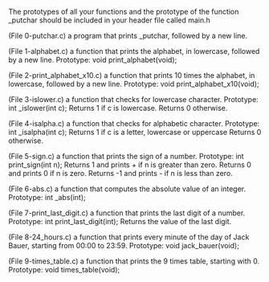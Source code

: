 The prototypes of all your functions and the prototype of the function _putchar should be included in your header file called main.h

(File 0-putchar.c) a program that prints _putchar, followed by a new line.

(File 1-alphabet.c) a function that prints the alphabet, in lowercase, followed by a new line. Prototype: void print_alphabet(void);

(File 2-print_alphabet_x10.c) a function that prints 10 times the alphabet, in lowercase, followed by a new line. Prototype: void print_alphabet_x10(void);

(File 3-islower.c) a function that checks for lowercase character. Prototype: int _islower(int c); Returns 1 if c is lowercase. Returns 0 otherwise.

(File 4-isalpha.c) a function that checks for alphabetic character. Prototype: int _isalpha(int c); Returns 1 if c is a letter, lowercase or uppercase Returns 0 otherwise.

(File 5-sign.c) a function that prints the sign of a number. Prototype: int print_sign(int n); Returns 1 and prints + if n is greater than zero. Returns 0 and prints 0 if n is zero. Returns -1 and prints - if n is less than zero.

(File 6-abs.c) a function that computes the absolute value of an integer. Prototype: int _abs(int);

(File 7-print_last_digit.c) a function that prints the last digit of a number. Prototype: int print_last_digit(int); Returns the value of the last digit.

(File 8-24_hours.c) a function that prints every minute of the day of Jack Bauer, starting from 00:00 to 23:59. Prototype: void jack_bauer(void);

(File 9-times_table.c) a function that prints the 9 times table, starting with 0. Prototype: void times_table(void);
